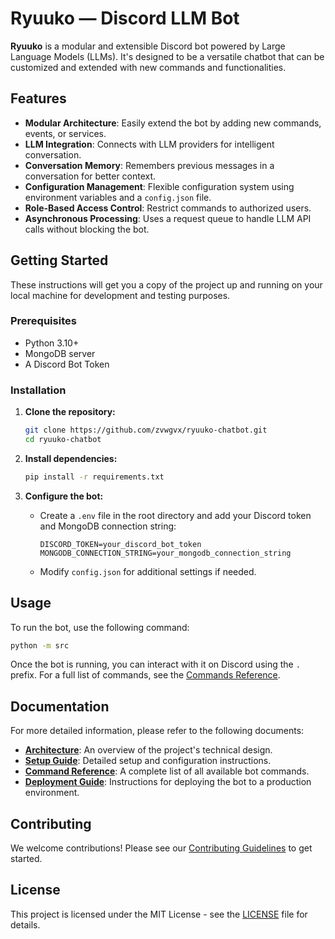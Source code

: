 # Ryuuko — Discord LLM Bot

**Ryuuko** is a modular and extensible Discord bot powered by Large Language Models (LLMs). It's designed to be a versatile chatbot that can be customized and extended with new commands and functionalities.

## Features

*   **Modular Architecture**: Easily extend the bot by adding new commands, events, or services.
*   **LLM Integration**: Connects with LLM providers for intelligent conversation.
*   **Conversation Memory**: Remembers previous messages in a conversation for better context.
*   **Configuration Management**: Flexible configuration system using environment variables and a `config.json` file.
*   **Role-Based Access Control**: Restrict commands to authorized users.
*   **Asynchronous Processing**: Uses a request queue to handle LLM API calls without blocking the bot.

## Getting Started

These instructions will get you a copy of the project up and running on your local machine for development and testing purposes.

### Prerequisites

*   Python 3.10+
*   MongoDB server
*   A Discord Bot Token

### Installation

1.  **Clone the repository:**
    ```bash
    git clone https://github.com/zvwgvx/ryuuko-chatbot.git
    cd ryuuko-chatbot
    ```

2.  **Install dependencies:**
    ```bash
    pip install -r requirements.txt
    ```

3.  **Configure the bot:**
    *   Create a `.env` file in the root directory and add your Discord token and MongoDB connection string:
        ```env
        DISCORD_TOKEN=your_discord_bot_token
        MONGODB_CONNECTION_STRING=your_mongodb_connection_string
        ```
    *   Modify `config.json` for additional settings if needed.

## Usage

To run the bot, use the following command:

```bash
python -m src
```

Once the bot is running, you can interact with it on Discord using the `.` prefix. For a full list of commands, see the [Commands Reference](docs/COMMANDS.md).

## Documentation

For more detailed information, please refer to the following documents:

*   [**Architecture**](docs/ARCHITECTURE.md): An overview of the project's technical design.
*   [**Setup Guide**](docs/SETUP.md): Detailed setup and configuration instructions.
*   [**Command Reference**](docs/COMMANDS.md): A complete list of all available bot commands.
*   [**Deployment Guide**](docs/DEPLOYMENT.md): Instructions for deploying the bot to a production environment.

## Contributing

We welcome contributions! Please see our [Contributing Guidelines](CONTRIBUTING.md) to get started.

## License

This project is licensed under the MIT License - see the [LICENSE](LICENSE) file for details.